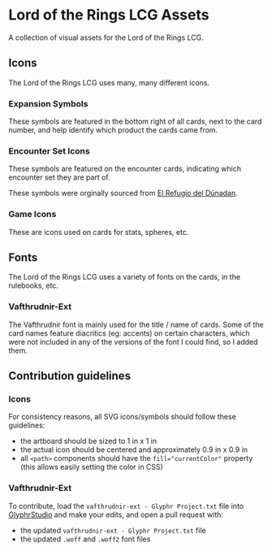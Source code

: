 # Lord of the Rings LCG Assets

A collection of visual assets for the Lord of the Rings LCG.

## Icons

The Lord of the Rings LCG uses many, many different icons.

### Expansion Symbols

These symbols are featured in the bottom right of all cards, next to the card number, and help identify which product the cards came from.

### Encounter Set Icons

These symbols are featured on the encounter cards, indicating which encounter set they are part of.

These symbols were orginally sourced from [El Refugio del Dúnadan](https://geografiaesdlalcg.wordpress.com/descargas/).

### Game Icons

These are icons used on cards for stats, spheres, etc.

## Fonts

The Lord of the Rings LCG uses a variety of fonts on the cards, in the rulebooks, etc.

### Vafthrudnir-Ext

The Vafthrudnir font is mainly used for the title / name of cards.
Some of the card names feature diacritics (eg: accents) on certain characters, which were not included in any of the versions of the font I could find, so I added them.

## Contribution guidelines

### Icons

For consistency reasons, all SVG icons/symbols should follow these guidelines:

- the artboard should be sized to 1 in x 1 in
- the actual icon should be centered and approximately 0.9 in x 0.9 in
- all `<path>` components should have the `fill="currentColor"` property (this allows easily setting the color in CSS)

### Vafthrudnir-Ext

To contribute, load the `vafthrudnir-ext - Glyphr Project.txt` file into [GlyphrStudio](https://www.glyphrstudio.com/app/) and make your edits, and open a pull request with:

- the updated `vafthrudnir-ext - Glyphr Project.txt` file
- the updated `.woff` and `.woff2` font files

